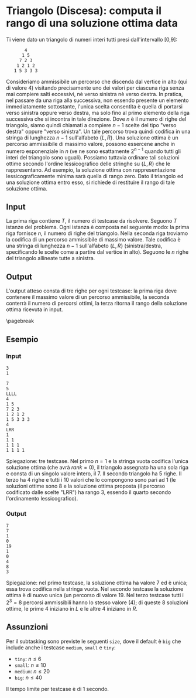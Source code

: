 # Triangolo (Discesa): computa il rango di una soluzione ottima data

Ti viene dato un triangolo di numeri interi tutti presi dall'intervallo [0,9]:
```
       4
      1 5
     7 2 3
    1 2 1 2
   1 5 3 3 3
```
   
Consideriamo ammissibile un percorso che discenda dal vertice in alto (quì di valore 4) visitando precisamente uno dei valori per ciascuna riga senza mai compiere salti eccessivi, nè verso sinistra nè verso destra. In pratica, nel passare da una riga alla successiva, non essendo presente un elemento immediatamente sottostante, l'unica scelta consentita è quella di portarsi verso sinistra oppure verso destra, ma solo fino al primo elemento della riga successiva che si incontra in tale direzione.
Dove $n$ è il numero di righe del triangolo, siamo quindi chiamati a compiere $n-1$ scelte del tipo "verso destra" oppure "verso sinistra". Un tale percorso trova quindi codifica in una stringa di lunghezza $n-1$ sull'alfabeto $\{L,R\}$.
Una soluzione ottima è un percorso ammissibile di massimo valore, possono essercene anche in numero esponenziale in $n$ (ve ne sono esattamente $2^{n-1}$ quando tutti gli interi del triangolo sono uguali).
Possiamo tuttavia ordinare tali soluzioni ottime secondo l'ordine lessicografico delle stringhe su $\{L,R\}$ che le rappresentano.
Ad esempio, la soluzione ottima con rappresentazione lessicograficamente minima sarà quella di rango zero.
Dato il triangolo ed una soluzione ottima entro esso, si richiede di restituire il rango di tale soluzione ottima.


## Input
La prima riga contiene $T$, il numero di testcase da risolvere. Seguono $T$
istanze del problema. Ogni istanza è composta nel seguente modo: la prima
riga fornisce $n$, il numero di righe del triangolo.
Nella seconda riga troviamo la codifica di un percorso ammissibile di massimo valore. Tale codifica è una stringa di lunghezza $n-1$ sull'alfabeto $\{L,R\}$ (sinistra/destra, specificando le scelte come a partire dal vertice in alto).
Seguono le $n$ righe del triangolo allineate tutte a sinistra.

## Output
L'output atteso consta di tre righe per ogni testcase: la prima riga deve contenere il massimo valore di un percorso ammissibile, la seconda conterrà il numero di percorsi ottimi, la terza ritorna il rango della soluzione ottima ricevuta in input.


\pagebreak
## Esempio

### Input
```
3
1

7
5
LLLL
4
1 5
7 2 3
1 2 1 2
1 5 3 3 3
4
LRR
1
1 1
1 1 1
1 1 1 1
```
Spiegazione: tre testcase. Nel primo $n=1$ e la stringa vuota codifica l'unica soluzione ottima (che avrà $rank=0$), il triangolo assegnato ha una sola riga e consta di un singolo valore intero, il 7. Il secondo triangolo ha 5 righe. Il terzo ha $4$ righe e tutti i $10$ valori che lo compongono sono pari ad $1$ (le soluzioni ottime sono $8$ e la soluzione ottima proposta (il percorso codificato dalle scelte "LRR") ha rango $3$, essendo il quarto secondo l'ordinamento lessicografico). 

### Output
```
7
7
1
0
19
1
0
4
8
3
```

Spiegazione: nel primo testcase, la soluzione ottima ha valore 7 ed è unica; essa trova codifica nella stringa vuota. Nel secondo testcase la soluzione ottima è di nuovo unica (un percorso di valore 19. Nel terzo testcase tutti i $2^3=8$ percorsi ammissibili hanno lo stesso valore (4); di queste $8$ soluzioni ottime, le prime $4$ iniziano in $L$ e le altre $4$ iniziano in $R$.



## Assunzioni

Per il subtasking sono previste le seguenti `size`, dove il default è `big` che include anche i testcase `medium`, `small` e `tiny`:

* `tiny`: $n \leq 6$
* `small`: $n \leq 10$
* `medium`: $n \leq 20$
* `big`: $n \leq 40$

Il tempo limite per testcase è di $1$ secondo.

